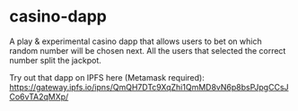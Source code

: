 # casino-dapp
A play &amp; experimental casino dapp that allows users to bet on which random number will be chosen next. All the users that selected the correct number split the jackpot.

Try out that dapp on IPFS here (Metamask required):
https://gateway.ipfs.io/ipns/QmQH7DTc9XqZhi1QmMD8vN6p8bsPJpgCCsJCo6vTA2qMXp/
